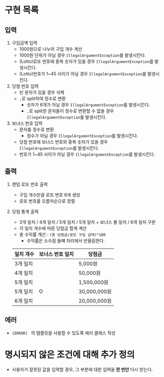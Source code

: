 # 구현 목록

## 입력
1. 구입금액 입력
   - 1000원으로 나누어 구입 개수 계산
   - 1000원 단위가 아닐 경우 `IllegalArgumentException`를 발생시킨다.
   - (Lotto)로또 번호에 중복 숫자가 있을 경우 `IllegalArgumentException`를 발생시킨다.
   - (Lotto)번호가 1~45 사이가 아닐 경우 `IllegalArgumentException`를 발생시킨다.
2. 당첨 번호 입력
   - 빈 문자가 있을 경우 삭제
   - `,`로 split하여 정수로 변환
     - 숫자가 6개가 아닐 경우 `IllegalArgumentException`를 발생시킨다.
     - `,`로 split한 문자들이 정수로 변환할 수 없을 경우 `IllegalArgumentException`를 발생시킨다.
3. 보너스 번호 입력
   - 문자를 정수로 변환
      - 정수가 아닐 경우 `IllegalArgumentException`를 발생시킨다.
   - 당첨 번호에 보너스 번호와 중복 숫자가 있을 경우 `IllegalArgumentException`를 발생시킨다.
   - 번호가 1~45 사이가 아닐 경우 `IllegalArgumentException`를 발생시킨다.

## 출력
1. 랜덤 로또 번호 출력
   - 구입 개수만큼 로또 번호 6개 생성
   - 로또 번호를 오름차순으로 정렬
2. 당첨 통계 출력
   - 3개 일치 / 4개 일치 / 5개 일치 / 5개 일치 + 보너스 볼 일치 / 6개 일치 구분
   - 각 일치 개수에 따른 당첨금 합계 계산
   - 총 수익률 계산 : `(총 당첨금/로또 구입 금액)*100`
     - 수익률은 소수점 둘째 자리에서 반올림한다.
   
   | 일치 개수 | 보너스 번호 일치 | 당첨금         |
   |-------|-----------|-------------|
   | 3개 일치 |           | 5,000원      |
   | 4개 일치 |           | 50,000원     |
   | 5개 일치 |           | 1,500,000원  |
   | 5개 일치 | O         | 30,000,000원 |
   | 6개 일치 |           | 20,000,000원 |


## 에러
- `[ERROR] ` 의 템플릿을 사용할 수 있도록 에러 클래스 작성


# 명시되지 않은 조건에 대해 추가 정의
- 사용자가 잘못된 값을 입력할 경우, 그 부분에 대한 입력을 **한 번만** 다시 받는다.
